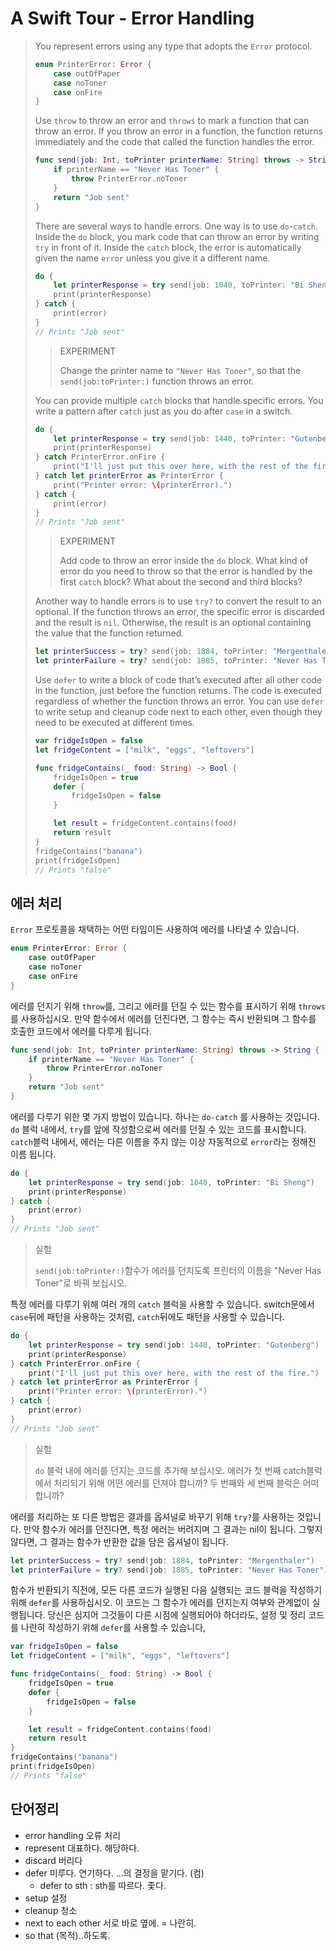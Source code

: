 # A Swift Tour - Error Handling

> You represent errors using any type that adopts the `Error` protocol.
>
> ``` swift
> enum PrinterError: Error {
>     case outOfPaper
>     case noToner
>     case onFire
> }
> ```
>
> Use `throw` to throw an error and `throws` to mark a function that can throw an error. If you throw an error in a function, the function returns immediately and the code that called the function handles the error.
>
> ``` swift
> func send(job: Int, toPrinter printerName: String) throws -> String {
>     if printerName == "Never Has Toner" {
>         throw PrinterError.noToner
>     }
>     return "Job sent"
> }
> ```
>
> There are several ways to handle errors. One way is to use `do`-`catch`. Inside the `do` block, you mark code that can throw an error by writing `try` in front of it. Inside the `catch` block, the error is automatically given the name `error` unless you give it a different name.
>
> ``` swift
> do {
>     let printerResponse = try send(job: 1040, toPrinter: "Bi Sheng")
>     print(printerResponse)
> } catch {
>     print(error)
> }
> // Prints "Job sent"
> ```
>
> > EXPERIMENT
> >
> > Change the printer name to `"Never Has Toner"`, so that the `send(job:toPrinter:)` function throws an error.
>
> You can provide multiple `catch` blocks that handle specific errors. You write a pattern after `catch` just as you do after `case` in a switch.
>
> ``` swift
> do {
>     let printerResponse = try send(job: 1440, toPrinter: "Gutenberg")
>     print(printerResponse)
> } catch PrinterError.onFire {
>     print("I'll just put this over here, with the rest of the fire.")
> } catch let printerError as PrinterError {
>     print("Printer error: \(printerError).")
> } catch {
>     print(error)
> }
> // Prints "Job sent"
> ```
>
> > EXPERIMENT
> >
> > Add code to throw an error inside the `do` block. What kind of error do you need to throw so that the error is handled by the first `catch` block? What about the second and third blocks?
>
> Another way to handle errors is to use `try?` to convert the result to an optional. If the function throws an error, the specific error is discarded and the result is `nil`. Otherwise, the result is an optional containing the value that the function returned.
>
> ``` swift
> let printerSuccess = try? send(job: 1884, toPrinter: "Mergenthaler")
> let printerFailure = try? send(job: 1885, toPrinter: "Never Has Toner")
> ```
>
> Use `defer` to write a block of code that’s executed after all other code in the function, just before the function returns. The code is executed regardless of whether the function throws an error. You can use `defer` to write setup and cleanup code next to each other, even though they need to be executed at different times.
>
> ``` swift
> var fridgeIsOpen = false
> let fridgeContent = ["milk", "eggs", "leftovers"]
> 
> func fridgeContains(_ food: String) -> Bool {
>     fridgeIsOpen = true
>     defer {
>         fridgeIsOpen = false
>     }
> 
>     let result = fridgeContent.contains(food)
>     return result
> }
> fridgeContains("banana")
> print(fridgeIsOpen)
> // Prints "false"
> ```
>
> 



## 에러 처리

`Error` 프로토콜을 채택하는 어떤 타입이든 사용하여 에러를 나타낼 수 있습니다.

``` swift
enum PrinterError: Error {
    case outOfPaper
    case noToner
    case onFire
}
```

에러를 던지기 위해 `throw`를, 그리고 에러를 던질 수 있는 함수를 표시하기 위해 `throws`를 사용하십시오. 만약 함수에서 에러를 던진다면, 그 함수는 즉시 반환되며 그 함수를 호출한 코드에서 에러를 다루게 됩니다.

``` swift
func send(job: Int, toPrinter printerName: String) throws -> String {
    if printerName == "Never Has Toner" {
        throw PrinterError.noToner
    }
    return "Job sent"
}
```

에러를 다루기 위한 몇 가지 방법이 있습니다. 하나는 `do-catch` 를 사용하는 것입니다. `do` 블럭 내에서, `try`를 앞에 작성함으로써 에러를 던질 수 있는 코드를 표시합니다. `catch`블럭 내에서, 에러는 다른 이름을 주지 않는 이상 자동적으로 `error`라는 정해진 이름 됩니다.

``` swift
do {
    let printerResponse = try send(job: 1040, toPrinter: "Bi Sheng")
    print(printerResponse)
} catch {
    print(error)
}
// Prints "Job sent"
```

> 실험
>
> `send(job:toPrinter:)`함수가 에러를 던지도록 프린터의 이름을 "Never Has Toner"로 바꿔 보십시오.

특정 에러를 다루기 위해 여러 개의 `catch` 블럭을 사용할 수 있습니다. switch문에서 `case`뒤에 패턴을 사용하는 것처럼, `catch`뒤에도 패턴을 사용할 수 있습니다.

```swift
do {
    let printerResponse = try send(job: 1440, toPrinter: "Gutenberg")
    print(printerResponse)
} catch PrinterError.onFire {
    print("I'll just put this over here, with the rest of the fire.")
} catch let printerError as PrinterError {
    print("Printer error: \(printerError).")
} catch {
    print(error)
}
// Prints "Job sent"
```

> 실험
>
> `do` 블럭 내에 에러를 던지는 코드를 추가해 보십시오. 에러가 첫 번째 catch블럭에서 처리되기 위해 어떤 에러를 던져야 합니까? 두 번째와 세 번째 블럭은 어떠합니까?

에러를 처리하는 또 다른 방법은 결과를 옵셔널로 바꾸기 위해 `try?`를 사용하는 것입니다. 만약 함수가 에러를 던진다면, 특정 에러는 버려지며 그 결과는 nil이 됩니다. 그렇지 않다면, 그 결과는 함수가 반환한 값을 담은 옵셔널이 됩니다.

``` swift
let printerSuccess = try? send(job: 1884, toPrinter: "Mergenthaler")
let printerFailure = try? send(job: 1885, toPrinter: "Never Has Toner")
```

함수가 반환되기 직전에, 모든 다른 코드가 실행된 다음 실행되는 코드 블럭을 작성하기 위해 `defer`를 사용하십시오. 이 코드는 그 함수가 에러를 던지는지 여부와 관계없이 실행됩니다. 당신은 심지어 그것들이 다른 시점에 실행되어야 하더라도, 설정 및 정리 코드를 나란히 작성하기 위해 `defer`를 사용할 수 있습니다, 

``` swift
var fridgeIsOpen = false
let fridgeContent = ["milk", "eggs", "leftovers"]

func fridgeContains(_ food: String) -> Bool {
    fridgeIsOpen = true
    defer {
        fridgeIsOpen = false
    }

    let result = fridgeContent.contains(food)
    return result
}
fridgeContains("banana")
print(fridgeIsOpen)
// Prints "false"
```







## 단어정리

- error handling 오류 처리
- represent 대표하다. 해당하다.
- discard 버리다
- defer 미루다. 연기하다. ...의 결정을 맡기다. (컴)
  - defer to sth : sth를 따르다. 좇다.
- setup 설정
- cleanup 청소
- next to each other 서로 바로 옆에. = 나란히.
- so that (목적)..하도록.

